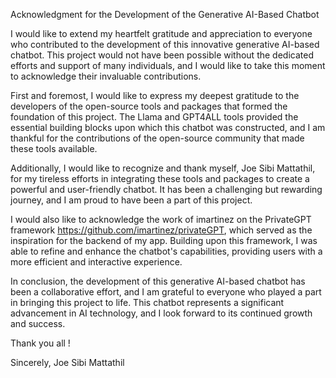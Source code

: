 Acknowledgment for the Development of the Generative AI-Based Chatbot

I would like to extend my heartfelt gratitude and appreciation to everyone who contributed to the development of this innovative generative AI-based chatbot. This project would not have been possible without the dedicated efforts and support of many individuals, and I would like to take this moment to acknowledge their invaluable contributions.

First and foremost, I would like to express my deepest gratitude to the developers of the open-source tools and packages that formed the foundation of this project. The Llama and GPT4ALL tools provided the essential building blocks upon which this chatbot was constructed, and I am thankful for the contributions of the open-source community that made these tools available.

Additionally, I would like to recognize and thank myself, Joe Sibi Mattathil, for my tireless efforts in integrating these tools and packages to create a powerful and user-friendly chatbot. It has been a challenging but rewarding journey, and I am proud to have been a part of this project.

I would also like to acknowledge the work of imartinez on the PrivateGPT framework https://github.com/imartinez/privateGPT, which served as the inspiration for the backend of my app. Building upon this framework, I was able to refine and enhance the chatbot's capabilities, providing users with a more efficient and interactive experience.


In conclusion, the development of this generative AI-based chatbot has been a collaborative effort, and I am grateful to everyone who played a part in bringing this project to life. This chatbot represents a significant advancement in AI technology, and I look forward to its continued growth and success.

Thank you all !

Sincerely,
Joe Sibi Mattathil